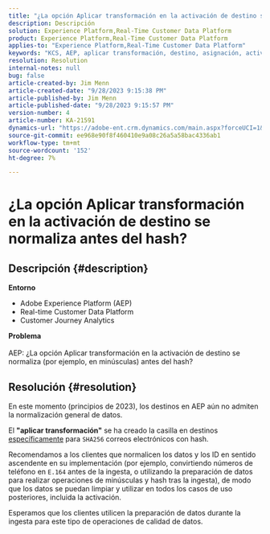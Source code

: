 ```yaml
---
title: "¿La opción Aplicar transformación en la activación de destino se normaliza antes del hash?"
description: Descripción
solution: Experience Platform,Real-Time Customer Data Platform
product: Experience Platform,Real-Time Customer Data Platform
applies-to: "Experience Platform,Real-Time Customer Data Platform"
keywords: "KCS, AEP, aplicar transformación, destino, asignación, activación, RT-CDP, Customer Journey Analytics, normalizar, Adobe Experience Platform"
resolution: Resolution
internal-notes: null
bug: false
article-created-by: Jim Menn
article-created-date: "9/28/2023 9:15:38 PM"
article-published-by: Jim Menn
article-published-date: "9/28/2023 9:15:57 PM"
version-number: 4
article-number: KA-21591
dynamics-url: "https://adobe-ent.crm.dynamics.com/main.aspx?forceUCI=1&pagetype=entityrecord&etn=knowledgearticle&id=5c469625-445e-ee11-be6f-6045bd006268"
source-git-commit: ee968e90f8f460410e9a08c26a5a58bac4336ab1
workflow-type: tm+mt
source-wordcount: '152'
ht-degree: 7%

---
```


# ¿La opción Aplicar transformación en la activación de destino se normaliza antes del hash?

## Descripción {#description}

<b>Entorno</b>
- Adobe Experience Platform (AEP)
- Real-time Customer Data Platform
- Customer Journey Analytics




<b>Problema</b>
<br><br>AEP: ¿La opción Aplicar transformación en la activación de destino se normaliza (por ejemplo, en minúsculas) antes del hash?<br>

## Resolución {#resolution}


En este momento (principios de 2023), los destinos en AEP aún no admiten la normalización general de datos.

El <b>&quot;aplicar transformación&quot;</b> se ha creado la casilla en destinos <u>específicamente</u> para `SHA256` correos electrónicos con hash.

Recomendamos a los clientes que normalicen los datos y los ID en sentido ascendente en su implementación (por ejemplo, convirtiendo números de teléfono en `E.164` antes de la ingesta, o utilizando la preparación de datos para realizar operaciones de minúsculas y hash tras la ingesta), de modo que los datos se puedan limpiar y utilizar en todos los casos de uso posteriores, incluida la activación.

Esperamos que los clientes utilicen la preparación de datos durante la ingesta para este tipo de operaciones de calidad de datos.




